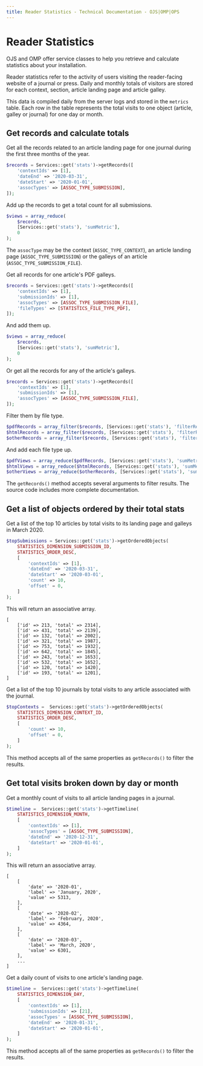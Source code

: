 ```yaml
---
title: Reader Statistics - Technical Documentation - OJS|OMP|OPS
---
```


# Reader Statistics

OJS and OMP offer service classes to help you retrieve and calculate statistics about your installation.

Reader statistics refer to the activity of users visiting the reader-facing website of a journal or press. Daily and monthly totals of visitors are stored for each context, section, article landing page and article galley.

This data is compiled daily from the server logs and stored in the `metrics` table. Each row in the table represents the total visits to one object (article, galley or journal) for one day or month.

## Get records and calculate totals

Get all the records related to an article landing page for one journal during the first three months of the year.

```php
$records = Services::get('stats')->getRecords([
	'contextIds' => [1],
	'dateEnd' => '2020-03-31',
	'dateStart' => '2020-01-01',
	'assocTypes' => [ASSOC_TYPE_SUBMISSION],
]);
```

Add up the records to get a total count for all submissions.

```php
$views = array_reduce(
	$records,
	[Services::get('stats'), 'sumMetric'],
	0
);
```

The `assocType` may be the context (`ASSOC_TYPE_CONTEXT`), an article landing page (`ASSOC_TYPE_SUBMISSION`) or the galleys of an article (`ASSOC_TYPE_SUBMISSION_FILE`).

Get all records for one article's PDF galleys.

```php
$records = Services::get('stats')->getRecords([
	'contextIds' => [1],
	'submissionIds' => [1],
	'assocTypes' => [ASSOC_TYPE_SUBMISSION_FILE],
	'fileTypes' => [STATISTICS_FILE_TYPE_PDF],
]);
```

And add them up.

```php
$views = array_reduce(
	$records,
	[Services::get('stats'), 'sumMetric'],
	0
);
```

Or get all the records for any of the article's galleys.

```php
$records = Services::get('stats')->getRecords([
	'contextIds' => [1],
	'submissionIds' => [1],
	'assocTypes' => [ASSOC_TYPE_SUBMISSION_FILE],
]);
```

Filter them by file type.

```php
$pdfRecords = array_filter($records, [Services::get('stats'), 'filterRecordPdf']);
$htmlRecords = array_filter($records, [Services::get('stats'), 'filterRecordHtml']);
$otherRecords = array_filter($records, [Services::get('stats'), 'filterRecordOther']);
```

And add each file type up.

```php
$pdfViews = array_reduce($pdfRecords, [Services::get('stats'), 'sumMetric'], 0);
$htmlViews = array_reduce($htmlRecords, [Services::get('stats'), 'sumMetric'], 0);
$otherViews = array_reduce($otherRecords, [Services::get('stats'), 'sumMetric'], 0);
```

The `getRecords()` method accepts several arguments to filter results. The source code includes more complete documentation.

## Get a list of objects ordered by their total stats

Get a list of the top 10 articles by total visits to its landing page and galleys in March 2020.

```php
$topSubmissions = Services::get('stats')->getOrderedObjects(
	STATISTICS_DIMENSION_SUBMISSION_ID,
	STATISTICS_ORDER_DESC,
	[
		'contextIds' => [1],
		'dateEnd' => '2020-03-31',
		'dateStart' => '2020-03-01',
		'count' => 10,
		'offset' = 0,
	]
);
```

This will return an associative array.

```
[
	['id' => 213, 'total' => 2314],
	['id' => 431, 'total' => 2139],
	['id' => 132, 'total' => 2002],
	['id' => 321, 'total' => 1987],
	['id' => 753, 'total' => 1932],
	['id' => 642, 'total' => 1845],
	['id' => 243, 'total' => 1653],
	['id' => 532, 'total' => 1652],
	['id' => 120, 'total' => 1420],
	['id' => 193, 'total' => 1201],
]
```

Get a list of the top 10 journals by total visits to any article associated with the journal.

```php
$topContexts =  Services::get('stats')->getOrderedObjects(
	STATISTICS_DIMENSION_CONTEXT_ID,
	STATISTICS_ORDER_DESC,
	[
		'count' => 10,
		'offset' = 0,
	]
);
```

This method accepts all of the same properties as `getRecords()` to filter the results.

## Get total visits broken down by day or month

Get a monthly count of visits to all article landing pages in a journal.

```php
$timeline =  Services::get('stats')->getTimeline(
	STATISTICS_DIMENSION_MONTH,
	[
		'contextIds' => [1],
		'assocTypes' = [ASSOC_TYPE_SUBMISSION],
		'dateEnd' => '2020-12-31',
		'dateStart' => '2020-01-01',
	]
);
```

This will return an associative array.

```
[
	[
		'date' => '2020-01',
		'label' => 'January, 2020',
		'value' => 5313,
	],
	[
		'date' => '2020-02',
		'label' => 'February, 2020',
		'value' => 4364,
	],
	[
		'date' => '2020-03',
		'label' => 'March, 2020',
		'value' => 6301,
	],
	...
]
```

Get a daily count of visits to one article's landing page.

```php
$timeline =  Services::get('stats')->getTimeline(
	STATISTICS_DIMENSION_DAY,
	[
		'contextIds' => [1],
		'submissionIds' => [21],
		'assocTypes' = [ASSOC_TYPE_SUBMISSION],
		'dateEnd' => '2020-01-31',
		'dateStart' => '2020-01-01',
	]
);
```

This method accepts all of the same properties as `getRecords()` to filter the results.

